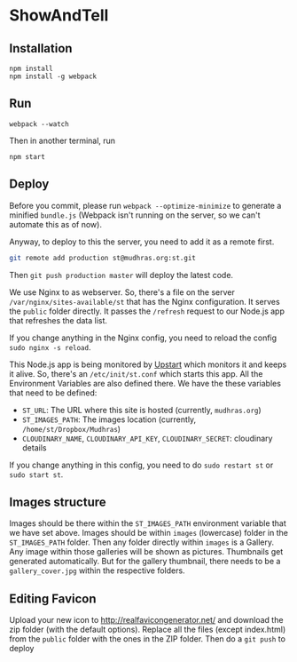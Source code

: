 # ShowAndTell

## Installation
```
npm install
npm install -g webpack
```
## Run
```
webpack --watch
```
Then in another terminal, run
```
npm start
```

## Deploy
Before you commit, please run `webpack --optimize-minimize` to generate a minified `bundle.js` (Webpack isn't running on the server, so we can't automate this as of now).

Anyway, to deploy to this the server, you need to add it as a remote first.

```sh
git remote add production st@mudhras.org:st.git
```
Then `git push production master` will deploy the latest code.

We use Nginx to as webserver. So, there's a file on the server `/var/nginx/sites-available/st` that has the Nginx configuration. It serves the `public` folder directly. It passes the `/refresh` request to our Node.js app that refreshes the data list.

If you change anything in the Nginx config, you need to reload the config `sudo nginx -s reload`.

This Node.js app is being monitored by [Upstart](http://upstart.ubuntu.com/) which monitors it and keeps it alive. So, there's an `/etc/init/st.conf` which starts this app. All the Environment Variables are also defined there. We have the these variables that need to be defined:

  * `ST_URL`: The URL where this site is hosted (currently, `mudhras.org`)
  * `ST_IMAGES_PATH`: The images location (currently, `/home/st/Dropbox/Mudhras`)
  * `CLOUDINARY_NAME`, `CLOUDINARY_API_KEY`, `CLOUDINARY_SECRET`: cloudinary details

If you change anything in this config, you need to do `sudo restart st` or `sudo start st`.

## Images structure
Images should be there within the `ST_IMAGES_PATH` environment variable that we have set above. Images should be within `images` (lowercase) folder in the `ST_IMAGES_PATH` folder. Then any folder directly within `images` is a Gallery. Any image within those galleries will be shown as pictures. Thumbnails get generated automatically. But for the gallery thumbnail, there needs to be a `gallery_cover.jpg` within the respective folders.

## Editing Favicon
Upload your new icon to http://realfavicongenerator.net/ and download the zip folder (with the default options). Replace all the files (except index.html) from the `public` folder with the ones in the ZIP folder. Then do a `git push` to deploy
